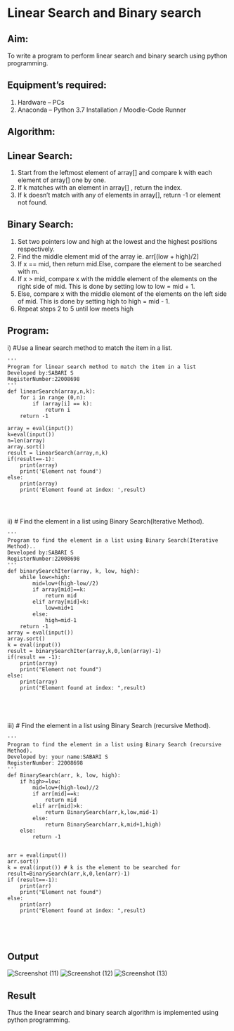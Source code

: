 # Linear Search and Binary search
## Aim:
To write a program to perform linear search and binary search using python programming.
## Equipment’s required:
1.	Hardware – PCs
2.	Anaconda – Python 3.7 Installation / Moodle-Code Runner
## Algorithm:
## Linear Search:
1.	Start from the leftmost element of array[] and compare k with each element of array[] one by one.
2.	If k matches with an element in array[] , return the index.
3.	If k doesn’t match with any of elements in array[], return -1 or element not found.
## Binary Search:
1.	Set two pointers low and high at the lowest and the highest positions respectively.
2.	Find the middle element mid of the array ie. arr[(low + high)/2]
3.	If x == mid, then return mid.Else, compare the element to be searched with m.
4.	If x > mid, compare x with the middle element of the elements on the right side of mid. This is done by setting low to low = mid + 1.
5.	Else, compare x with the middle element of the elements on the left side of mid. This is done by setting high to high = mid - 1.
6.	Repeat steps 2 to 5 until low meets high
## Program:
i)	#Use a linear search method to match the item in a list.
```
''' 
Program for linear search method to match the item in a list
Developed by:SABARI S
RegisterNumber:22008698 
'''
def linearSearch(array,n,k):
    for i in range (0,n):
        if (array[i] == k):
            return i
    return -1    
    
array = eval(input())
k=eval(input())
n=len(array)
array.sort()
result = linearSearch(array,n,k)
if(result==-1):
    print(array)
    print('Element not found')
else:
    print(array)
    print('Element found at index: ',result)




```
ii)	# Find the element in a list using Binary Search(Iterative Method).
```
''' 
Program to find the element in a list using Binary Search(Iterative Method)..
Developed by:SABARI S
RegisterNumber:22008698 
'''
def binarySearchIter(array, k, low, high):
    while low<=high:
        mid=low+(high-low//2)
        if array[mid]==k:
            return mid
        elif array[mid]<k:
            low=mid+1
        else:
            high=mid-1
    return -1
array = eval(input())
array.sort()
k = eval(input())
result = binarySearchIter(array,k,0,len(array)-1)
if(result == -1):
    print(array)
    print("Element not found")
else:
    print(array)
    print("Element found at index: ",result)
    




```
iii)	# Find the element in a list using Binary Search (recursive Method).
```
''' 
Program to find the element in a list using Binary Search (recursive Method).
Developed by: your name:SABARI S
RegisterNumber: 22008698
'''
def BinarySearch(arr, k, low, high):
    if high>=low:
        mid=low+(high-low)//2
        if arr[mid]==k:
            return mid
        elif arr[mid]>k:
            return BinarySearch(arr,k,low,mid-1)
        else:
            return BinarySearch(arr,k,mid+1,high)
    else:
        return -1
    
    
arr = eval(input())
arr.sort()
k = eval(input()) # k is the element to be searched for
result=BinarySearch(arr,k,0,len(arr)-1)
if (result==-1):
    print(arr)
    print("Element not found")
else:
    print(arr)
    print("Element found at index: ",result)





```

## Output
![Screenshot (11)](https://user-images.githubusercontent.com/118660461/214785222-b87a4e81-dbf5-42ac-8140-8526f1f45a21.png)
![Screenshot (12)](https://user-images.githubusercontent.com/118660461/214785349-493fa996-758f-48ef-b2ac-e85ff523bdcf.png)
![Screenshot (13)](https://user-images.githubusercontent.com/118660461/214785391-de178499-9516-469d-9e65-e9860b47cb43.png)


## Result
Thus the linear search and binary search algorithm is implemented using python programming.
